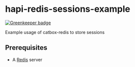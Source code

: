 # hapi-redis-sessions-example

[![Greenkeeper badge](https://badges.greenkeeper.io/thebinarypenguin/hapi-redis-sessions-example.svg)](https://greenkeeper.io/)

Example usage of catbox-redis to store sessions

## Prerequisites

* A <a href="http://redis.io/">Redis</a> server